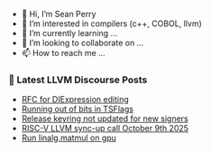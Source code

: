 - 👋 Hi, I’m Sean Perry
- 👀 I’m interested in compilers (c++, COBOL, llvm)
- 🌱 I’m currently learning ...
- 💞️ I’m looking to collaborate on ...
- 📫 How to reach me ...

<!---
s66perry/s66perry is a ✨ special ✨ repository because its `README.md` (this file) appears on your GitHub profile.
You can click the Preview link to take a look at your changes.
--->
### 📕 Latest LLVM Discourse Posts

<!-- DISCOURSE-LLVM:START -->
- [RFC for DIExpression editing](https://discourse.llvm.org/t/rfc-for-diexpression-editing/88459#post_8)
- [Running out of bits in TSFlags](https://discourse.llvm.org/t/running-out-of-bits-in-tsflags/88540#post_1)
- [Release keyring not updated for new signers](https://discourse.llvm.org/t/release-keyring-not-updated-for-new-signers/88534#post_4)
- [RISC-V LLVM sync-up call October 9th 2025](https://discourse.llvm.org/t/risc-v-llvm-sync-up-call-october-9th-2025/88539#post_1)
- [Run linalg.matmul on gpu](https://discourse.llvm.org/t/run-linalg-matmul-on-gpu/78416#post_6)
<!-- DISCOURSE-LLVM:END -->
